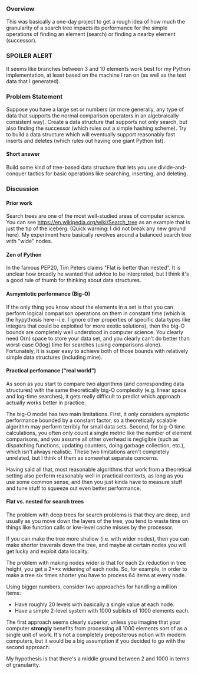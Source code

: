 ### Overview ##

This was basically a one-day project to get a rough idea of
how much the granularity of a search tree impacts its performance
for the simple operations of finding an element (search) or
finding a nearby element (successor).

### SPOILER ALERT ###

It seems like branches between 3 and 10 elements
work best for my Python implementation, at least based on the
machine I ran on (as well as the test data that I generated).

### Problem Statement ###

Suppose you have a large set or numbers (or
more generally, any type of data that supports the normal
comparison operators in an algebraically consistent way).
Create a data structure that supports not only search, but
also finding the successor (which rules out a simple hashing
scheme).  Try to build a data structure which will eventually
support reasonably fast inserts and deletes (which rules out
having one giant Python list).

#### Short answer #### 

Build some kind of tree-based data structure
that lets you use divide-and-conquer tactics for basic
operations like searching, inserting, and deleting.

### Discussion ###

#### Prior work ####

Search trees are one of the most well-studied areas of
computer science.  You can see https://en.wikipedia.org/wiki/Search_tree
as an example that is just the tip of the iceberg. (Quick
warning: I did not break any new ground here). My experiment here
basically revolves around a balanced search tree with "wide" nodes. 

#### Zen of Python ####
In the famous PEP20, Tim Peters claims "Flat is
better than nested". It is unclear how broadly he wanted that advice
to be interpreted, but I think it's a good rule of thumb for
thinking about data structures.

#### Asmymtotic performance (Big-O) ####

If the only thing you know about the elements
in a set is that you can perform logical comparison operations on
them in constant time (which is the hypythosis here--i.e. I ignore
other properties of specific data types like integers that could
be exploited for more exotic solutions), then the big-O bounds
are completely well understood in computer science. You clearly
need O(n) space to store your data set, and you clearly can't do
better than worst-case O(log) time for searches (using comparisons alone).
Fortunately, it is super easy to achieve both of those bounds with relatively
simple data structures (including mine).

#### Practical perfomance ("real world") ####

As soon as you start to compare two algorithms (and corresponding data
structures) with the same theoretically big-O complexity
(e.g. linear space and log-time searches), it gets really difficult
to predict which approach actually works better in practice.

The big-O model has two main limitations.  First, it only considers
aymptotic performance bounded by a constant factor, so a theoretically
scalable algorithm may perform terribly for small data sets.  Second,
for big-O time calculations, you often only count a single metric
like the number of element comparisons, and you assume all other
overhead is negligible (such as dispatching functions, updating
counters, doing garbage collection, etc.), which isn't always
realistic.  These two limitations aren't completely unrelated,
but I think of them as somewhat separate concerns.

Having said all that, most reasonable algorithms that work
from a theoretical setting also perform reasonably well in
practical contexts, as long as you use some common sense, and
then you just kinda have to measure stuff and tune stuff to
squeeze out even better performance.

#### Flat vs. nested for search trees ####

The problem with deep trees for search problems is that they
are deep, and usually as you move down the layers of the tree,
you tend to waste time on things like function calls or low-level
cache misses by the processor. 

If you can make the tree more shallow (i.e. with wider nodes),
then you can make shorter traverals down the tree, and maybe
at certain nodes you will get lucky and exploit data locality.

The problem with making nodes wider is that for each 2x reduction
in tree height, you get a 2**x widening of each node.  So, for
example, in order to make a tree six times shorter you have to
process 64 items at every node.

Using bigger numbers, consider two approaches for handling a
million items:

* Have roughly 20 levels with basically a single value at each node.
* Have a simple 2-level system with 1000 sublists of 1000 elements each.

The first approach seems clearly superior, unless you imagine that your
computer **strongly** benefits from processing all 1000 elements sort
of as a single unit of work.  It's not a completely preposterous
notion with modern computers, but it would be a big assumption if
you decided to go with the second approach.

My hypothesis is that there's a middle ground between 2 and 1000
in terms of granularity.
